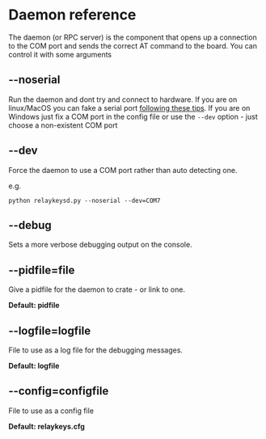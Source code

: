 Daemon reference
===========================

The daemon (or RPC server) is the component that opens up a connection to the COM port and sends the correct AT command to the board. You can control it with some arguments

## --noserial

Run the daemon and dont try and connect to hardware. If you are on linux/MacOS you can fake a serial port [following these tips](/developers/supported-boards.html#developing-without-a-board). If you are on Windows just fix a COM port in the config file or use the ``--dev`` option - just choose a non-existent COM port

## --dev 

Force the daemon to use a COM port rather than auto detecting one. 

e.g. 

``python relaykeysd.py --noserial --dev=COM7``

## --debug

Sets a more verbose debugging output on the console. 

## --pidfile=file

Give a pidfile for the daemon to crate - or link to one.

**Default: pidfile**

## --logfile=logfile

File to use as a log file for the debugging messages. 

**Default: logfile**

## --config=configfile

File to use as a config file

**Default: relaykeys.cfg**
